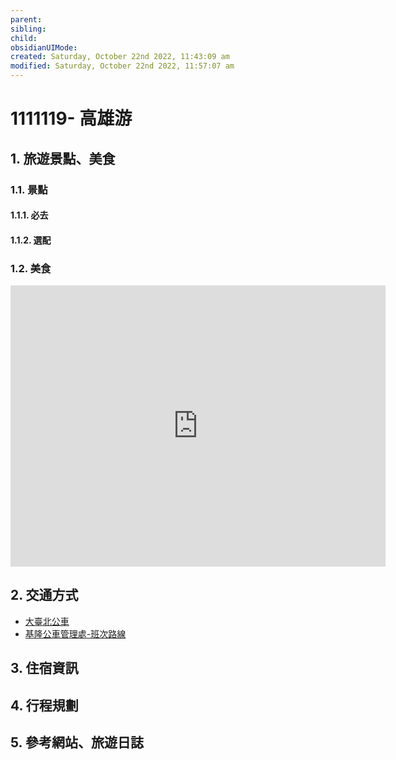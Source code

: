```yaml
---
parent: 
sibling: 
child: 
obsidianUIMode: 
created: Saturday, October 22nd 2022, 11:43:09 am
modified: Saturday, October 22nd 2022, 11:57:07 am
---
```

# 1111119- 高雄游

## 1. 旅遊景點、美食

### 1.1. 景點
#### 1.1.1. 必去
#### 1.1.2. 選配

### 1.2. 美食

<iframe src="https://www.google.com/maps/embed?pb=!1m18!1m12!1m3!1d3682.8591291741195!2d120.28684841496052!3d22.621735085157567!2m3!1f0!2f0!3f0!3m2!1i1024!2i768!4f13.1!3m3!1m2!1s0x346e04790642acc1%3A0x7af768dcd8abb446!2z5YKR5YWL5YWE5byf54mb5o6S6aSo6auY6ZuE5bqXIEphY2sgQnJvdGhlcnMgU3RlYWtob3VzZSBLYW9oc2l1bmc!5e0!3m2!1szh-TW!2stw!4v1666410936139!5m2!1szh-TW!2stw" width="600" height="450" style="border:0;" allowfullscreen="" loading="lazy" referrerpolicy="no-referrer-when-downgrade"></iframe>


## 2. 交通方式
- [大臺北公車](https://ebus.gov.taipei/ebus)
- [基隆公車管理處-班次路線](https://www.klcba.gov.tw/bus_route.aspx)

## 3. 住宿資訊

## 4. 行程規劃

## 5. 參考網站、旅遊日誌
